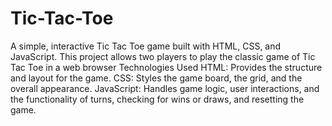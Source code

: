 # Tic-Tac-Toe
A simple, interactive Tic Tac Toe game built with HTML, CSS, and JavaScript. This project allows two players to play the classic game of Tic Tac Toe in a web browser
Technologies Used
HTML: Provides the structure and layout for the game.
CSS: Styles the game board, the grid, and the overall appearance.
JavaScript: Handles game logic, user interactions, and the functionality of turns, checking for wins or draws, and resetting the game.
